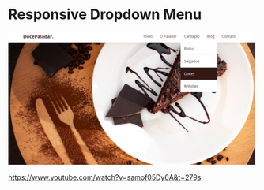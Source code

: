 # Responsive Dropdown Menu
<img src="menu.jpg" width="500px">

https://www.youtube.com/watch?v=samof05Dy6A&t=279s
